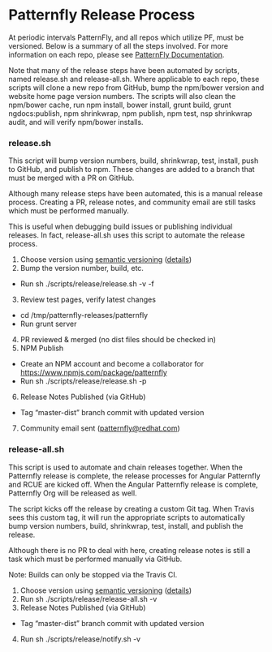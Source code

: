 # Patternfly Release Process

At periodic intervals PatternFly, and all repos which utilize PF, must be versioned. Below is a summary of all the steps involved. For more information on each repo, please see [PatternFly Documentation](https://depot-uxd.itos.redhat.com/uxd-team/uxd-dev-team/#docs).

Note that many of the release steps have been automated by scripts, named release.sh and release-all.sh. Where applicable to each repo, these scripts will clone a new repo from GitHub, bump the npm/bower version and website home page version numbers. The scripts will also clean the npm/bower cache, run npm install, bower install, grunt build, grunt ngdocs:publish, npm shrinkwrap, npm publish, npm test, nsp shrinkwrap audit, and will verify npm/bower installs.

### release.sh

This script will bump version numbers, build, shrinkwrap, test, install, push to GitHub, and publish to npm. These changes are added to a branch that must be merged with a PR on GitHub.

Although many release steps have been automated, this is a manual release process. Creating a PR, release notes, and community email are still tasks which must be performed manually.

This is useful when debugging build issues or publishing individual releases. In fact, release-all.sh uses this script to automate the release process.

1. Choose version using [semantic versioning](https://docs.npmjs.com/getting-started/semantic-versioning) ([details](https://github.com/patternfly/patternfly/blob/master/README.md#release))
2. Bump the version number, build, etc.
 - Run sh ./scripts/release/release.sh -v <version> -f
3. Review test pages, verify latest changes
 - cd /tmp/patternfly-releases/patternfly
 - Run grunt server
4. PR reviewed & merged (no dist files should be checked in)
5. NPM Publish
 - Create an NPM account and become a collaborator for https://www.npmjs.com/package/patternfly
 - Run sh ./scripts/release/release.sh -p
6. Release Notes Published (via GitHub)
 - Tag “master-dist” branch commit with updated version
7. Community email sent (patternfly@redhat.com)

### release-all.sh

This script is used to automate and chain releases together. When the Patternfly release is complete, the release processes for Angular Patternfly and RCUE are kicked off. When the Angular Patternfly release is complete, Patternfly Org will be released as well.

The script kicks off the release by creating a custom Git tag. When Travis sees this custom tag, it will run the appropriate scripts to automatically bump version numbers, build, shrinkwrap, test, install, and publish the release. 

Although there is no PR to deal with here, creating release notes is still a task which must be performed manually via GitHub.

Note: Builds can only be stopped via the Travis CI.

1. Choose version using [semantic versioning](https://docs.npmjs.com/getting-started/semantic-versioning) ([details](https://github.com/patternfly/patternfly/blob/master/README.md#release))
2. Run sh ./scripts/release/release-all.sh -v <version>
3. Release Notes Published (via GitHub)
 - Tag “master-dist” branch commit with updated version
4. Run sh ./scripts/release/notify.sh -v <version>
